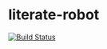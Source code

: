 # literate-robot
[![Build Status](https://dev.azure.com/GregBonner/amcos-sandbox/_apis/build/status/gregbonner.literate-robot?branchName=master)](https://dev.azure.com/GregBonner/amcos-sandbox/_build/latest?definitionId=5&branchName=master)
